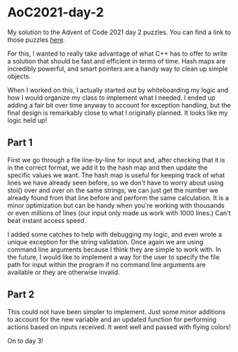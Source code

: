 # AoC2021-day-2
My solution to the Advent of Code 2021 day 2 puzzles. You can find a link to those puzzles [here](https://adventofcode.com/2021/day/2).

For this, I wanted to really take advantage of what C++ has to offer to write a solution that should be fast and efficient in terms of time.
Hash maps are incredibly powerful, and smart pointers are a handy way to clean up simple objects.

When I worked on this, I actually started out by whiteboarding my logic and how I would organize my class to implement what I needed. I ended up adding a fair bit over time anyway to account for exception handling, but the final design is remarkably close to what I originally planned. It looks like my logic held up!

## Part 1
First we go through a file line-by-line for input and, after checking that it is in the correct format, we add it to the hash map and then update the specific values we want. The hash map is useful for keeping track of what lines we have already seen before, so we don't have to worry about using stoi() over and over on the same strings; we can just get the number we already found from that line before and perform the same calculation. It is a minor optimization but can be handy when you're working with thousands or even millions of lines (our input only made us work with 1000 lines.) Can't beat instant access speed.

I added some catches to help with debugging my logic, and even wrote a unique exception for the string validation. Once again we are using command line arguments because I think they are simple to work with. In the future, I would like to implement a way for the user to specify the file path for input within the program if no command line arguments are available or they are otherwise invalid.

## Part 2
This could not have been simpler to implement. Just some minor additions to account for the new variable and an updated function for performing actions based on inputs received. It went well and passed with flying colors!

On to day 3!

